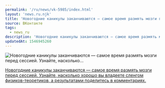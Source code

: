 ```yaml
---
permalink: '/ru/news/vk-5985/index.html'
layout: 'news.ru.njk'
title: 'Новогодние каникулы заканчиваются — самое время размять мозги перед сессией. Узнайте, насколько…'
source: ВКонтакте
tags:
  - news_ru
description: 'Новогодние каникулы заканчиваются — самое время размять мозги перед сессией. Узнайте, насколько…'
updatedAt: 1546945260
---
```

![Новогодние каникулы заканчиваются — самое время размять мозги перед сессией. Узнайте, насколько…](https://sun9-41.userapi.com/c849028/v849028794/ff351/yCoVGRbCENc.jpg)

[Новогодние каникулы заканчиваются — самое время размять мозги перед сессией. Узнайте, насколько хорошо вы владеете сленгом физиков-теоретиков, а результатами поделитесь в комментариях.](https://nplus1.ru/news/2019/01/05/physical-theories-test)
